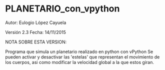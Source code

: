 # PLANETARIO_con_vpython

Autor: Eulogio López Cayuela

Versión 2.3 Fecha: 14/11/2015

NOTA SOBRE ESTA VERSION:

Programa que simula un planetario realizado en python con vPython 
Se pueden activar y desactivar las 'estelas' que representan el movimiento de los cuerpos, asi como modificar la velocidad global a la que estos giran.
